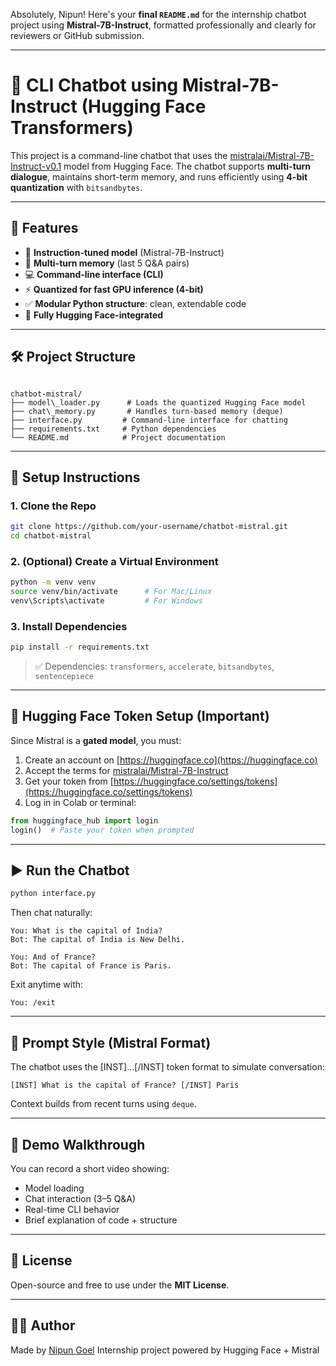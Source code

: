Absolutely, Nipun! Here's your **final `README.md`** for the internship chatbot project using **Mistral-7B-Instruct**, formatted professionally and clearly for reviewers or GitHub submission.

---

# 🤖 CLI Chatbot using Mistral-7B-Instruct (Hugging Face Transformers)

This project is a command-line chatbot that uses the [mistralai/Mistral-7B-Instruct-v0.1](https://huggingface.co/mistralai/Mistral-7B-Instruct-v0.1) model from Hugging Face. The chatbot supports **multi-turn dialogue**, maintains short-term memory, and runs efficiently using **4-bit quantization** with `bitsandbytes`.

---

## 📌 Features

- 🧠 **Instruction-tuned model** (Mistral-7B-Instruct)
- 🔄 **Multi-turn memory** (last 5 Q&A pairs)
- 💻 **Command-line interface (CLI)**
- ⚡️ **Quantized for fast GPU inference (4-bit)**
- ✅ **Modular Python structure**: clean, extendable code
- 🔗 **Fully Hugging Face-integrated**

---

## 🛠️ Project Structure

```

chatbot-mistral/
├── model\_loader.py      # Loads the quantized Hugging Face model
├── chat\_memory.py       # Handles turn-based memory (deque)
├── interface.py         # Command-line interface for chatting
├── requirements.txt     # Python dependencies
└── README.md            # Project documentation

````

---

## 🚀 Setup Instructions

### 1. Clone the Repo

```bash
git clone https://github.com/your-username/chatbot-mistral.git
cd chatbot-mistral
````

### 2. (Optional) Create a Virtual Environment

```bash
python -m venv venv
source venv/bin/activate      # For Mac/Linux
venv\Scripts\activate         # For Windows
```

### 3. Install Dependencies

```bash
pip install -r requirements.txt
```

> ✅ Dependencies: `transformers`, `accelerate`, `bitsandbytes`, `sentencepiece`

---

## 🔐 Hugging Face Token Setup (Important)

Since Mistral is a **gated model**, you must:

1. Create an account on [https://huggingface.co](https://huggingface.co)
2. Accept the terms for [mistralai/Mistral-7B-Instruct](https://huggingface.co/mistralai/Mistral-7B-Instruct-v0.1)
3. Get your token from [https://huggingface.co/settings/tokens](https://huggingface.co/settings/tokens)
4. Log in in Colab or terminal:

```python
from huggingface_hub import login
login()  # Paste your token when prompted
```

---

## ▶️ Run the Chatbot

```bash
python interface.py
```

Then chat naturally:

```
You: What is the capital of India?
Bot: The capital of India is New Delhi.

You: And of France?
Bot: The capital of France is Paris.
```

Exit anytime with:

```
You: /exit
```

---

## 💬 Prompt Style (Mistral Format)

The chatbot uses the \[INST]...\[/INST] token format to simulate conversation:

```text
[INST] What is the capital of France? [/INST] Paris
```

Context builds from recent turns using `deque`.

---

## 🎥 Demo Walkthrough

You can record a short video showing:

* Model loading
* Chat interaction (3–5 Q\&A)
* Real-time CLI behavior
* Brief explanation of code + structure

---

## 📄 License

Open-source and free to use under the **MIT License**.

---

## 👨‍💻 Author

Made by [Nipun Goel](https://github.com/nipungoel24)
Internship project powered by Hugging Face + Mistral
